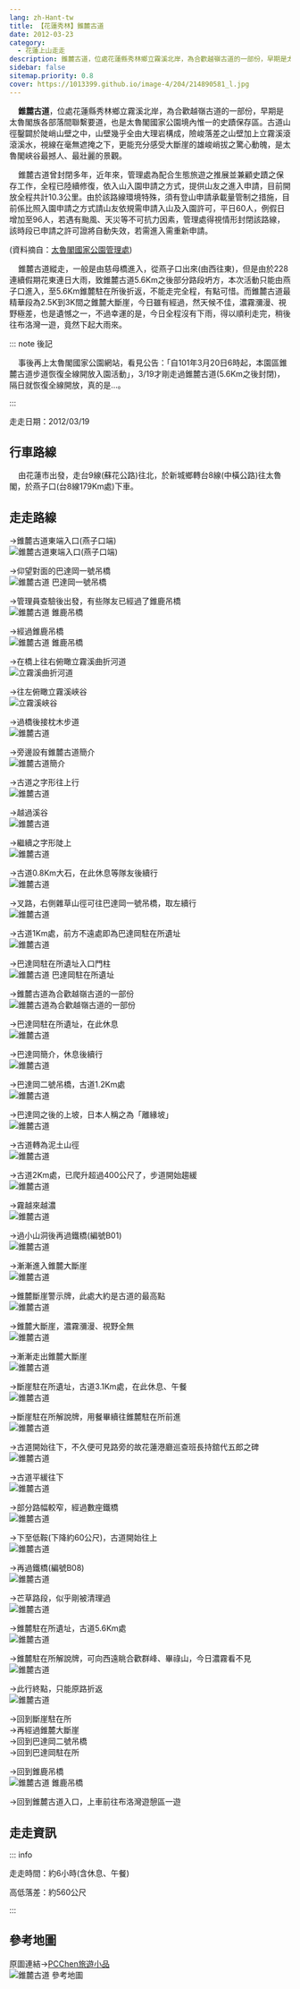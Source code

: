 ```yaml
---
lang: zh-Hant-tw
title: 【花蓮秀林】錐麓古道
date: 2012-03-23
category: 
  - 花蓮上山走走
description: 錐麓古道，位處花蓮縣秀林鄉立霧溪北岸，為合歡越嶺古道的一部份，早期是太魯閣族各部落間聯繫要道，也是太魯閣國家公園境內惟一的史蹟保存區。古道山徑鑿闢於陡峭山壁之中，山壁幾乎全由大理岩構成，險峻落差之山壁加上立霧溪滾滾溪水，視線在毫無遮掩之下，更能充分感受大斷崖的雄峻峭拔之驚心動魄，是太魯閣峽谷最撼人、最壯麗的景觀。
sidebar: false
sitemap.priority: 0.8
cover: https://1013399.github.io/image-4/204/214890581_l.jpg
---
```


    **錐麓古道**，位處花蓮縣秀林鄉立霧溪北岸，為合歡越嶺古道的一部份，早期是太魯閣族各部落間聯繫要道，也是太魯閣國家公園境內惟一的史蹟保存區。古道山徑鑿闢於陡峭山壁之中，山壁幾乎全由大理岩構成，險峻落差之山壁加上立霧溪滾滾溪水，視線在毫無遮掩之下，更能充分感受大斷崖的雄峻峭拔之驚心動魄，是太魯閣峽谷最撼人、最壯麗的景觀。  

<!-- more -->

    錐麓古道曾封閉多年，近年來，管理處為配合生態旅遊之推展並兼顧史蹟之保存工作，全程已陸續修復，依入山入園申請之方式，提供山友之進入申請，目前開放全程共計10.3公里。由於該路線環境特殊，須有登山申請承載量管制之措施，目前係比照入園申請之方式請山友依規需申請入山及入園許可，平日60人，例假日增加至96人，若遇有颱風、天災等不可抗力因素，管理處得視情形封閉該路線，該時段已申請之許可證將自動失效，若需進入需重新申請。

(資料摘自：[太魯閣國家公園管理處](http://www.taroko.gov.tw/zhTW/Content.aspx?tm=1&mm=6&sm=1&page=2&id=19))  

    錐麓古道縱走，一般是由慈母橋進入，從燕子口出來(由西往東)，但是由於228連續假期花東連日大雨，致錐麓古道5.6Km之後部分路段坍方，本次活動只能由燕子口進入，至5.6Km錐麓駐在所後折返，不能走完全程，有點可惜。而錐麓古道最精華段為2.5K到3K間之錐麓大斷崖，今日雖有經過，然天候不佳，濃霧瀰漫、視野極差，也是遺憾之一，不過幸運的是，今日全程沒有下雨，得以順利走完，稍後往布洛灣一遊，竟然下起大雨來。

::: note 後記

    事後再上太魯閣國家公園網站，看見公告：「自101年3月20日6時起，本園區錐麓古道步道恢復全線開放入園活動」，3/19才剛走過錐麓古道(5.6Km之後封閉)，隔日就恢復全線開放，真的是...。

:::

走走日期：2012/03/19

## 行車路線
    由花蓮市出發，走台9線(蘇花公路)往北，於新城鄉轉台8線(中橫公路)往太魯閣，於燕子口(台8線179Km處)下車。

## 走走路線
→錐麓古道東端入口(燕子口端)  
![錐麓古道東端入口(燕子口端)](https://1013399.github.io/image-4/204/214890563_l.jpg)

→仰望對面的巴達岡一號吊橋  
![錐麓古道 巴達岡一號吊橋](https://1013399.github.io/image-4/204/214890548_l.jpg)

→管理員查驗後出發，有些隊友已經過了錐鹿吊橋  
![錐麓古道 錐鹿吊橋](https://1013399.github.io/image-4/204/214890559_l.jpg)

→經過錐鹿吊橋  
![錐麓古道 錐鹿吊橋](https://1013399.github.io/image-4/204/214890571_l.jpg)

→在橋上往右俯瞰立霧溪曲折河道  
![立霧溪曲折河道](https://1013399.github.io/image-4/204/214890576_l.jpg)

→往左俯瞰立霧溪峽谷  
![立霧溪峽谷](https://1013399.github.io/image-4/204/214890581_l.jpg)

→過橋後接枕木步道  
![錐麓古道](https://1013399.github.io/image-4/204/214890585_l.jpg)

→旁邊設有錐麓古道簡介  
![錐麓古道簡介](https://1013399.github.io/image-4/204/214890589_l.jpg)

→古道之字形往上行  
![錐麓古道](https://1013399.github.io/image-4/204/214890593_l.jpg)

→越過溪谷  
![錐麓古道](https://1013399.github.io/image-4/204/214890604_l.jpg)

→繼續之字形陡上  
![錐麓古道](https://1013399.github.io/image-4/204/214890610_l.jpg)

→古道0.8Km大石，在此休息等隊友後續行  
![錐麓古道](https://1013399.github.io/image-4/204/214890615_l.jpg)

→叉路，右側雜草山徑可往巴達岡一號吊橋，取左續行  
![錐麓古道](https://1013399.github.io/image-4/204/214890621_l.jpg)

→古道1Km處，前方不遠處即為巴達岡駐在所遺址  
![錐麓古道](https://1013399.github.io/image-4/204/214890625_l.jpg)

→巴達岡駐在所遺址入口門柱  
![錐麓古道 巴達岡駐在所遺址](https://1013399.github.io/image-4/204/214890630_l.jpg)

→錐麓古道為合歡越嶺古道的一部份  
![錐麓古道為合歡越嶺古道的一部份](https://1013399.github.io/image-4/204/214890717_l.jpg)

→巴達岡駐在所遺址，在此休息  
![錐麓古道](https://1013399.github.io/image-4/204/214890640_l.jpg)

→巴達岡簡介，休息後續行  
![錐麓古道](https://1013399.github.io/image-4/204/214890645_l.jpg)

→巴達岡二號吊橋，古道1.2Km處  
![錐麓古道](https://1013399.github.io/image-4/204/214890650_l.jpg)

→巴達岡之後的上坡，日本人稱之為「離緣坡」  
![錐麓古道](https://1013399.github.io/image-4/204/214890654_l.jpg)

→古道轉為泥土山徑  
![錐麓古道](https://1013399.github.io/image-4/204/214890658_l.jpg)

→古道2Km處，已爬升超過400公尺了，步道開始趨緩  
![錐麓古道](https://1013399.github.io/image-4/204/214890661_l.jpg)

→霧越來越濃  
![錐麓古道](https://1013399.github.io/image-4/204/214890663_l.jpg)

→過小山洞後再過鐵橋(編號B01)  
![錐麓古道](https://1013399.github.io/image-4/204/214890669_l.jpg)

→漸漸進入錐麓大斷崖  
![錐麓古道](https://1013399.github.io/image-4/204/214890670_l.jpg)

→錐麓斷崖警示牌，此處大約是古道的最高點  
![錐麓古道](https://1013399.github.io/image-4/204/214890674_l.jpg)

→錐麓大斷崖，濃霧瀰漫、視野全無  
![錐麓古道](https://1013399.github.io/image-4/204/214890676_l.jpg)

→漸漸走出錐麓大斷崖  
![錐麓古道](https://1013399.github.io/image-4/204/214890680_l.jpg)

→斷崖駐在所遺址，古道3.1Km處，在此休息、午餐  
![錐麓古道](https://1013399.github.io/image-4/204/214890687_l.jpg)

→斷崖駐在所解說牌，用餐畢續往錐麓駐在所前進  
![錐麓古道](https://1013399.github.io/image-4/204/214890713_l.jpg)

→古道開始往下，不久便可見路旁的故花蓮港廳巡查班長持舘代五郎之碑  
![錐麓古道](https://1013399.github.io/image-4/204/214890688_l.jpg)

→古道平緩往下  
![錐麓古道](https://1013399.github.io/image-4/204/214890690_l.jpg)

→部分路幅較窄，經過數座鐵橋  
![錐麓古道](https://1013399.github.io/image-4/204/214890693_l.jpg)

→下至低鞍(下降約60公尺)，古道開始往上  
![錐麓古道](https://1013399.github.io/image-4/204/214890696_l.jpg)

→再過鐵橋(編號B08)  
![錐麓古道](https://1013399.github.io/image-4/204/214890699_l.jpg)

→芒草路段，似乎剛被清理過  
![錐麓古道](https://1013399.github.io/image-4/204/214890701_l.jpg)

→錐麓駐在所遺址，古道5.6Km處  
![錐麓古道](https://1013399.github.io/image-4/204/214890703_l.jpg)

→錐麓駐在所解說牌，可向西遠眺合歡群峰、畢祿山，今日濃霧看不見  
![錐麓古道](https://1013399.github.io/image-4/204/214890708_l.jpg)

→此行終點，只能原路折返  
![錐麓古道](https://1013399.github.io/image-4/204/214890710_l.jpg)

→回到斷崖駐在所  
→再經過錐麓大斷崖  
→回到巴達岡二號吊橋  
→回到巴達岡駐在所

→回到錐鹿吊橋  
![錐麓古道 錐鹿吊橋](https://1013399.github.io/image-4/204/214890530_l.jpg)

→回到錐麓古道入口，上車前往布洛灣遊憩區一遊

## 走走資訊

::: info

走走時間：約6小時(含休息、午餐)

高低落差：約560公尺

:::

## 參考地圖
原圖連結→[PCChen旅遊小品](http://pcchen.com/html/R100421ZLTrail.html)  
![錐麓古道 參考地圖](https://1013399.github.io/image-4/204/214890740_l.jpg)